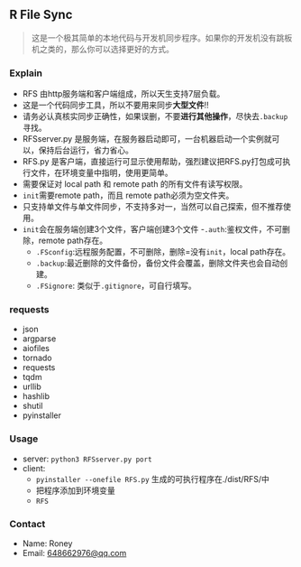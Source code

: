 ## R File Sync
> 这是一个极其简单的本地代码与开发机同步程序。如果你的开发机没有跳板机之类的，那么你可以选择更好的方式。
### Explain
- RFS 由http服务端和客户端组成，所以天生支持7层负载。
- 这是一个代码同步工具，所以不要用来同步**大型文件**!!
- 请务必认真核实同步正确性，如果误删，不要**进行其他操作**，尽快去`.backup`寻找。
- RFSserver.py 是服务端，在服务器启动即可，一台机器启动一个实例就可以，保持后台运行，省力省心。
- RFS.py 是客户端，直接运行可显示使用帮助，强烈建议把RFS.py打包成可执行文件，在环境变量中指明，使用更简单。
- 需要保证对 local path 和 remote path 的所有文件有读写权限。
- `init`需要remote path，而且 remote path必须为空文件夹。
- 只支持单文件与单文件同步，不支持多对一，当然可以自己探索，但不推荐使用。
- `init`会在服务端创建3个文件，客户端创建3个文件
    -`.auth`:鉴权文件，不可删除，remote path存在。
    - `.FSconfig`:远程服务配置，不可删除，删除=没有`init`，local path存在。
    - `.backup`:最近删除的文件备份，备份文件会覆盖，删除文件夹也会自动创建。
    - `.FSignore`: 类似于`.gitignore`，可自行填写。

### requests
- json
- argparse
- aiofiles
- tornado
- requests
- tqdm
- urllib
- hashlib
- shutil
- pyinstaller
### Usage
- server: `python3 RFSserver.py port`
- client: 
    - `pyinstaller --onefile RFS.py` 生成的可执行程序在./dist/RFS/中
    - 把程序添加到环境变量
    - `RFS`
### Contact
- Name: Roney
- Email: 648662976@qq.com